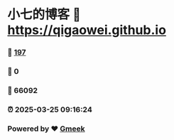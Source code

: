# 小七的博客 :link: https://qigaowei.github.io 
### :page_facing_up: [197](https://qigaowei.github.io/tag.html) 
### :speech_balloon: 0 
### :hibiscus: 66092 
### :alarm_clock: 2025-03-25 09:16:24 
### Powered by :heart: [Gmeek](https://github.com/Meekdai/Gmeek)
